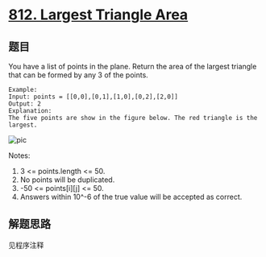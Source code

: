 # [812. Largest Triangle Area](https://leetcode-cn.com/problems/largest-triangle-area/)

## 题目

You have a list of points in the plane. Return the area of the largest triangle that can be formed by any 3 of the points.

```text
Example:
Input: points = [[0,0],[0,1],[1,0],[0,2],[2,0]]
Output: 2
Explanation:
The five points are show in the figure below. The red triangle is the largest.
```

![pic](pic.png)

Notes:

1. 3 <= points.length <= 50.
1. No points will be duplicated.
1. -50 <= points[i][j] <= 50.
1. Answers within 10^-6 of the true value will be accepted as correct.

## 解题思路

见程序注释
